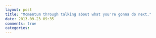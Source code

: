 ```yaml
---
layout: post
title: "Momentum through talking about what you're gonna do next."
date: 2013-09-23 09:35
comments: true
categories: 
---
```

